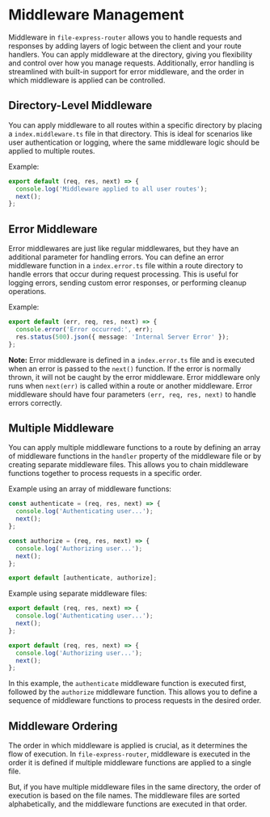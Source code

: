 # Middleware Management

Middleware in `file-express-router` allows you to handle requests and responses by adding layers of logic between the client and your route handlers. You can apply middleware at the directory, giving you flexibility and control over how you manage requests. Additionally, error handling is streamlined with built-in support for error middleware, and the order in which middleware is applied can be controlled.

## Directory-Level Middleware

You can apply middleware to all routes within a specific directory by placing a `index.middleware.ts` file in that directory. This is ideal for scenarios like user authentication or logging, where the same middleware logic should be applied to multiple routes.

Example:

```ts title="routes/users/index.middleware.ts"
export default (req, res, next) => {
  console.log('Middleware applied to all user routes');
  next();
};
```

## Error Middleware

Error middlewares are just like regular middlewares, but they have an additional parameter for handling errors. You can define an error middleware function in a `index.error.ts` file within a route directory to handle errors that occur during request processing. This is useful for logging errors, sending custom error responses, or performing cleanup operations.

Example:

```ts title="routes/index.error.ts"
export default (err, req, res, next) => {
  console.error('Error occurred:', err);
  res.status(500).json({ message: 'Internal Server Error' });
};
```

**Note:** Error middleware is defined in a `index.error.ts` file and is executed when an error is passed to the `next()` function. If the error is normally thrown, it will not be caught by the error middleware. Error middleware only runs when `next(err)` is called within a route or another middleware. Error middleware should have four parameters `(err, req, res, next)` to handle errors correctly.

## Multiple Middleware

You can apply multiple middleware functions to a route by defining an array of middleware functions in the `handler` property of the middleware file or by creating separate middleware files. This allows you to chain middleware functions together to process requests in a specific order.

Example using an array of middleware functions:

```ts title="routes/users/index.middleware.ts"
const authenticate = (req, res, next) => {
  console.log('Authenticating user...');
  next();
};

const authorize = (req, res, next) => {
  console.log('Authorizing user...');
  next();
};

export default [authenticate, authorize];
```

Example using separate middleware files:

```ts title="routes/users/authenticate.middleware.ts"
export default (req, res, next) => {
  console.log('Authenticating user...');
  next();
};
```

```ts title="routes/users/authorize.middleware.ts"
export default (req, res, next) => {
  console.log('Authorizing user...');
  next();
};
```

In this example, the `authenticate` middleware function is executed first, followed by the `authorize` middleware function. This allows you to define a sequence of middleware functions to process requests in the desired order.

## Middleware Ordering

The order in which middleware is applied is crucial, as it determines the flow of execution. In `file-express-router`, middleware is executed in the order it is defined if multiple middleware functions are applied to a single file.

But, if you have multiple middleware files in the same directory, the order of execution is based on the file names. The middleware files are sorted alphabetically, and the middleware functions are executed in that order.
